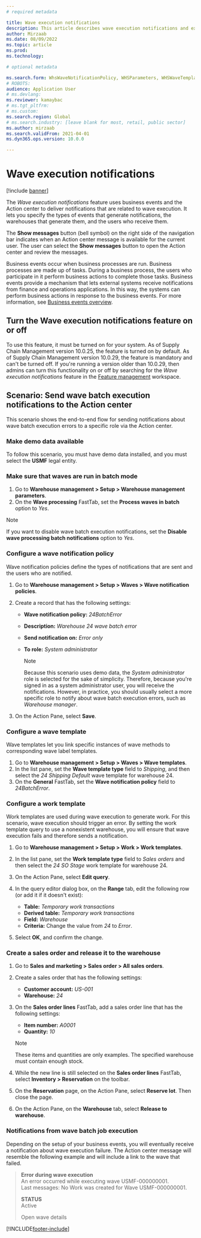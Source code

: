 ```yaml
---
# required metadata

title: Wave execution notifications 
description: This article describes wave execution notifications and explains how to set them up.
author: Mirzaab
ms.date: 08/09/2022
ms.topic: article
ms.prod:
ms.technology:

# optional metadata

ms.search.form: WhsWaveNotificationPolicy, WHSParameters, WHSWaveTemplateTable, BusinessEventsWorkspace
# ROBOTS:
audience: Application User
# ms.devlang:
ms.reviewer: kamaybac
# ms.tgt_pltfrm:
# ms.custom:
ms.search.region: Global
# ms.search.industry: [leave blank for most, retail, public sector]
ms.author: mirzaab
ms.search.validFrom: 2021-04-01
ms.dyn365.ops.version: 10.0.0

---
```


# Wave execution notifications

[!include [banner](../includes/banner.md)]

The *Wave execution notifications* feature uses business events and the Action center to deliver notifications that are related to wave execution. It lets you specify the types of events that generate notifications, the warehouses that generate them, and the users who receive them.

The **Show messages** button (bell symbol) on the right side of the navigation bar indicates when an Action center message is available for the current user. The user can select the **Show messages** button to open the Action center and review the messages.

Business events occur when business processes are run. Business processes are made up of tasks. During a business process, the users who participate in it perform business actions to complete those tasks. Business events provide a mechanism that lets external systems receive notifications from finance and operations applications. In this way, the systems can perform business actions in response to the business events. For more information, see [Business events overview](../../fin-ops-core/dev-itpro/business-events/home-page.md).

## Turn the Wave execution notifications feature on or off

To use this feature, it must be turned on for your system. As of Supply Chain Management version 10.0.25, the feature is turned on by default. As of Supply Chain Management version 10.0.29, the feature is mandatory and can't be turned off. If you're running a version older than 10.0.29, then admins can turn this functionality on or off by searching for the *Wave execution notifications* feature in the [Feature management](../../fin-ops-core/fin-ops/get-started/feature-management/feature-management-overview.md) workspace.

## Scenario: Send wave batch execution notifications to the Action center

This scenario shows the end-to-end flow for sending notifications about wave batch execution errors to a specific role via the Action center.

### Make demo data available

To follow this scenario, you must have demo data installed, and you must select the **USMF** legal entity.

### Make sure that waves are run in batch mode

1. Go to **Warehouse management \> Setup \> Warehouse management parameters**.
1. On the **Wave processing** FastTab, set the **Process waves in batch** option to *Yes*.

> [!NOTE]
> If you want to disable wave batch execution notifications, set the **Disable wave processing batch notifications** option to *Yes*.

### Configure a wave notification policy

Wave notification policies define the types of notifications that are sent and the users who are notified.

1. Go to **Warehouse management \> Setup \> Waves \> Wave notification policies**.
1. Create a record that has the following settings:

    - **Wave notification policy:** *24BatchError*
    - **Description:** *Warehouse 24 wave batch error*
    - **Send notification on:** *Error only*
    - **To role:** *System administrator*

        > [!NOTE]
        > Because this scenario uses demo data, the *System administrator* role is selected for the sake of simplicity. Therefore, because you're signed in as a system administrator user, you will receive the notifications. However, in practice, you should usually select a more specific role to notify about wave batch execution errors, such as *Warehouse manager*.

1. On the Action Pane, select **Save**.

### Configure a wave template

Wave templates let you link specific instances of wave methods to corresponding wave label templates.

1. Go to **Warehouse management \> Setup \> Waves \> Wave templates**.
1. In the list pane, set the **Wave template type** field to *Shipping*, and then select the *24 Shipping Default* wave template for warehouse 24.
1. On the **General** FastTab, set the **Wave notification policy** field to *24BatchError*.

### Configure a work template

Work templates are used during wave execution to generate work. For this scenario, wave execution should trigger an error. By setting the work template query to use a nonexistent warehouse, you will ensure that wave execution fails and therefore sends a notification.

1. Go to **Warehouse management \> Setup \> Work \> Work templates**.
1. In the list pane, set the **Work template type** field to *Sales orders* and then select the *24 SO Stage* work template for warehouse 24.
1. On the Action Pane, select **Edit query**.
1. In the query editor dialog box, on the **Range** tab, edit the following row (or add it if it doesn't exist):

    - **Table:** *Temporary work transactions*
    - **Derived table:** *Temporary work transactions*
    - **Field:** *Warehouse*
    - **Criteria:** Change the value from *24* to *Error*.

1. Select **OK**, and confirm the change.

### Create a sales order and release it to the warehouse

1. Go to **Sales and marketing \> Sales order \> All sales orders**.
1. Create a sales order that has the following settings:

    - **Customer account:** *US-001*
    - **Warehouse:** *24*

1. On the **Sales order lines** FastTab, add a sales order line that has the following settings:

    - **Item number:** *A0001*
    - **Quantity:** *10*

    > [!NOTE]
    > These items and quantities are only examples. The specified warehouse must contain enough stock.

1. While the new line is still selected on the **Sales order lines** FastTab, select **Inventory \> Reservation** on the toolbar.
1. On the **Reservation** page, on the Action Pane, select **Reserve lot**. Then close the page.
1. On the Action Pane, on the **Warehouse** tab, select **Release to warehouse**.

### Notifications from wave batch job execution

Depending on the setup of your business events, you will eventually receive a notification about wave execution failure. The Action center message will resemble the following example and will include a link to the wave that failed.

> **Error during wave execution**  
> An error occurred while executing wave USMF-000000001.  
> Last messages: No Work was created for Wave USMF-000000001.
>
> **STATUS**  
> Active
>
> Open wave details

[!INCLUDE[footer-include](../../includes/footer-banner.md)]

